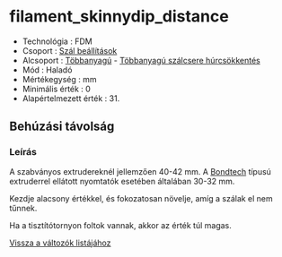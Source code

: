 # filament\_skinnydip\_distance

* Technológia : FDM
* Csoport : [Szál beállítások](../filament_settings/filament_settings.md)
* Alcsoport : [Többanyagú](../filament_settings/filament_settings.md#multimatériaux) - [Többanyagú szálcsere húrcsökkentés](filament_skinnydip_distance.md)
* Mód : Haladó
* Mértékegység : mm
* Minimális érték :  0
* Alapértelmezett érték : 31.

## Behúzási távolság

### Leírás

A szabványos extrudereknél jellemzően 40-42 mm. A [Bondtech](https://www.bondtech.se/) típusú extruderrel ellátott nyomtatók esetében általában 30-32 mm.

Kezdje alacsony értékkel, és fokozatosan növelje, amíg a szálak el nem tűnnek.

Ha a tisztítótornyon foltok vannak, akkor az érték túl magas.

[Vissza a változók listájához](../../variable_list)

